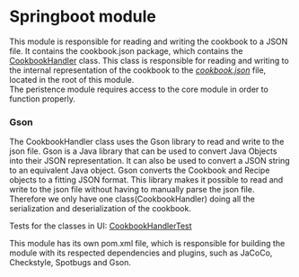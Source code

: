 # Springboot module

This module is responsible for reading and writing the cookbook to a JSON file. It contains the cookbook.json package, which contains the [CookbookHandler](/cookbook-project/persistence/src/main/java/cookbook/json/CookbookHandler.java) class. This class is responsible for reading and writing to the internal representation of the cookbook to the [_cookbook.json_](/cookbook-project/persistence/cookbook.json) file, located in the root of this module.  
The peristence module requires access to the core module in order to function properly.

### Gson
The CookbookHandler class uses the Gson library to read and write to the json file. Gson is a Java library that can be used to convert Java Objects into their JSON representation. It can also be used to convert a JSON string to an equivalent Java object. Gson converts the Cookbook and Recipe objects to a fitting JSON format. This library makes it possible to read and write to the json file without having to manually parse the json file. Therefore we only have one class(CookbookHandler) doing all the serialization and deserialization of the cookbook.

Tests for the classes in UI:
[CookbookHandlerTest](/gr2322/cookbook-project/persistence/src/test/java/cookbook/json/CookbookHandlerTest.java)

This module has its own pom.xml file, which is responsible for building the module with its respected dependencies and plugins, such as JaCoCo, Checkstyle, Spotbugs and Gson.